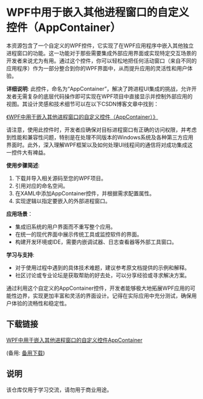 # WPF中用于嵌入其他进程窗口的自定义控件（AppContainer）

本资源包含了一个自定义的WPF控件，它实现了在WPF应用程序中嵌入其他独立进程窗口的功能。这一功能对于那些需要集成外部应用界面或实现特定交互场景的开发者来说尤为有用。通过这个控件，你可以轻松地把任何活动窗口（来自不同的应用程序）作为一部分整合到你的WPF界面中，从而提升应用的灵活性和用户体验。

**详细说明**:
此控件，命名为“AppContainer”，解决了跨进程UI集成的挑战，允许开发者无需复杂的底层代码操作即可实现在WPF项目中直接显示并控制外部应用的视图。其设计灵感和技术细节可以在以下CSDN博客文章中找到：

[《WPF中用于嵌入其他进程窗口的自定义控件（AppContainer）》](http://blog.csdn.net/zzzwwwppp11199988899/article/details/78131292)

请注意，使用此控件时，开发者应确保对目标进程窗口有正确的访问权限，并考虑到性能和兼容性问题，特别是在处理不同版本的Windows系统及各种第三方应用界面时。此外，深入理解WPF框架以及如何处理UI线程间的通信将对成功集成这一控件大有裨益。

**使用步骤简述**:
1. 下载并导入相关源码至您的WPF项目。
2. 引用对应的命名空间。
3. 在XAML中添加AppContainer控件，并根据需求配置属性。
4. 实现逻辑以指定要嵌入的外部进程窗口。

**应用场景**：
- 集成旧系统的用户界面而不重写整个应用。
- 在统一的现代界面中展示传统工具或监控软件的界面。
- 构建开发环境或IDE，需要内嵌调试器、日志查看器等外部工具窗口。

**学习与支持**:
- 对于使用过程中遇到的具体技术难题，建议参考原文档提供的示例和解释。
- 社区讨论或专业论坛是获取帮助的好去处，可以分享经验或寻求解决方案。

通过利用这个自定义的AppContainer控件，开发者能够极大地拓展WPF应用的可能性边界，实现更加丰富和灵活的界面设计。记得在实际应用中充分测试，确保用户体验的流畅性和稳定性。

## 下载链接
[WPF中用于嵌入其他进程窗口的自定义控件AppContainer](https://pan.quark.cn/s/b16e88fb8bdf) 

(备用: [备用下载](https://pan.baidu.com/s/1RMauRKGOVlBLqFUx-LFznQ?pwd=1234))

## 说明

该仓库仅用于学习交流，请勿用于商业用途。
